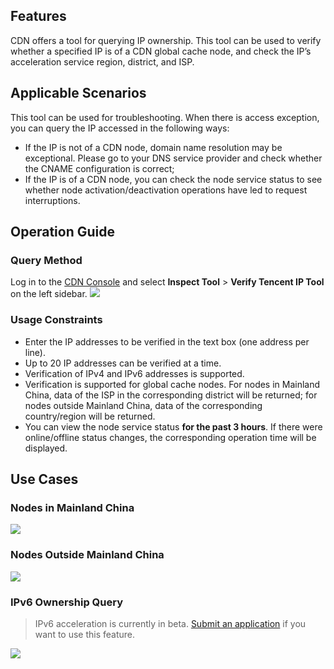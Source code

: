 ## Features
CDN offers a tool for querying IP ownership. This tool can be used to verify whether a specified IP is of a CDN global cache node, and check the IP’s acceleration service region, district, and ISP.
## Applicable Scenarios
This tool can be used for troubleshooting. When there is access exception, you can query the IP accessed in the following ways:
- If the IP is not of a CDN node, domain name resolution may be exceptional. Please go to your DNS service provider and check whether the CNAME configuration is correct;
- If the IP is of a CDN node, you can check the node service status to see whether node activation/deactivation operations have led to request interruptions.

## Operation Guide
### Query Method
Log in to the [CDN Console](https://console.cloud.tencent.com/cdn) and select **Inspect Tool** > **Verify Tencent IP Tool** on the left sidebar.
![](https://main.qcloudimg.com/raw/7c72a39a1c0f33e633057d02af9c3a6f.png)
### Usage Constraints
- Enter the IP addresses to be verified in the text box (one address per line).
- Up to 20 IP addresses can be verified at a time.
- Verification of IPv4 and IPv6 addresses is supported.
- Verification is supported for global cache nodes. For nodes in Mainland China, data of the ISP in the corresponding district will be returned; for nodes outside Mainland China, data of the corresponding country/region will be returned.
- You can view the node service status **for the past 3 hours**. If there were online/offline status changes, the corresponding operation time will be displayed.

## Use Cases
### Nodes in Mainland China
![](https://main.qcloudimg.com/raw/dc8780895ef36d9e1676e35a12b21726.png)
### Nodes Outside Mainland China
![](https://main.qcloudimg.com/raw/83950ca0bfc7ecce0cf4bd8172dd8ba9.png)
### IPv6 Ownership Query
> IPv6 acceleration is currently in beta. [Submit an application](https://cloud.tencent.com/apply/p/own2eu41dg8) if you want to use this feature.
>
![](https://main.qcloudimg.com/raw/73bf5aab29c934452a97984527cd945f.png)







